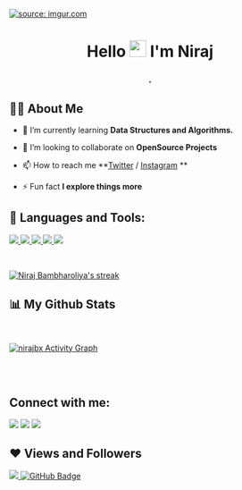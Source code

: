 <a href="https://imgur.com/dFokV5u"><img src="https://i.imgur.com/dFokV5u.jpg" title="source: imgur.com" /></a>

<h1 align="center">Hello <img src="https://raw.githubusercontent.com/MartinHeinz/MartinHeinz/master/wave.gif" width="30px"> I'm Niraj</h1>
<h3 align="center">      .</h3>


## 🙋‍♂️ About Me

- 🌱 I’m currently learning **Data Structures and Algorithms.**

- 👯 I’m looking to collaborate on **OpenSource Projects**

- 📫 How to reach me **[Twitter](https://twitter.com/nirajbx) /  [Instagram](https://www.instagram.com/nirajbx/?hl=en) **

- ⚡ Fun fact **I explore things more**

## 🚀 Languages and Tools:

<p align="left"> 
    <a href="https://www.python.org" target="_blank"> <img src="https://img.icons8.com/color/48/000000/python.png"/> </a> 
    <!--<a href="https://reactjs.org/" target="_blank"> <img src="https://img.icons8.com/color/48/000000/react-native.png"/> </a> -->
    <a href="https://www.w3.org/html/" target="_blank"> <img src="https://img.icons8.com/color/48/000000/html-5.png"/> </a> 
    <a href="https://www.w3schools.com/css/" target="_blank"> <img src="https://img.icons8.com/color/48/000000/css3.png"/> </a> 
    <a href="https://developer.mozilla.org/en-US/docs/Web/JavaScript" target="_blank"> <img src="https://img.icons8.com/color/48/000000/javascript.png"/> </a> 
    <a href="https://www.java.com" target="_blank"> <img src="https://img.icons8.com/color/48/000000/java-coffee-cup-logo.png"/> </a>
 <!--<a href="https://getbootstrap.com" target="_blank"> <img src="https://img.icons8.com/color/48/000000/bootstrap.png"/> </a> 
    <a style="padding-right:8px;" href="https://nodejs.org" target="_blank"> <img src="https://img.icons8.com/color/48/000000/nodejs.png"/> </a>
    <a href="https://www.mongodb.com/" target="_blank"> <img src="https://raw.githubusercontent.com/devicons/devicon/master/icons/mongodb/mongodb-original-wordmark.svg" alt="mongodb" width="48" height="48"/> </a> 
    <a href="https://firebase.google.com/" target="_blank"> <img src="https://img.icons8.com/color/48/000000/firebase.png"/> </a> 
    -->
</p>

<br/>

<p align="left">
    <a href="https://github.com/nirajbx/github-readme-streak-stats">
        <img title="🔥 Get streak stats for your profile at git.io/streak-stats" alt="Niraj Bambharoliya's streak" src="https://github-readme-streak-stats.herokuapp.com/?user=nirajbx&theme=black-ice&hide_border=true&stroke=0000&background=060A0CD0"/>
    </a>
</p>

## 📊 My Github Stats
<!--
  <br/>
    <a href="https://github.com/nirajbx/github-readme-stats"><img alt="Niraj Bambharoliya's Github Stats" src="https://github-readme-stats.vercel.app/api?username=nirajbx&show_icons=true&count_private=true&theme=react&hide_border=true&bg_color=0D1117" /></a>
  <!--<a href="https://github.com/nirajbx/github-readme-stats"><img alt="Niraj Bambharoliya's Top Languages" src="https://github-readme-stats.vercel.app/api/top-langs/?username=nirajbx&langs_count=8&count_private=true&layout=compact&theme=react&hide_border=true&bg_color=0D1117" /></a>
  <br/>
  -->

<br/>

<a href="https://github.com/nirajbx/github-readme-activity-graph"><img alt="nirajbx Activity Graph" src="https://activity-graph.herokuapp.com/graph?username=nirajbx&bg_color=0D1117&color=5BCDEC&line=5BCDEC&point=FFFFFF&hide_border=true" /></a>

<br/>
<br/>

## Connect with me:
<p align="left">

<a href = "https://www.linkedin.com/in/nirajbambharoliya/"><img src="https://img.icons8.com/fluent/48/000000/linkedin.png"/></a>
<a href = "https://twitter.com/nirajbx"><img src="https://img.icons8.com/fluent/48/000000/twitter.png"/></a>
<a href = "https://www.instagram.com/nirajbx/"><img src="https://img.icons8.com/fluent/48/000000/instagram-new.png"/></a>
</p>

## ❤ Views and Followers
<a href="https://github.com/Meghna-DAS/github-profile-views-counter">
    <img src="https://komarev.com/ghpvc/?username=nirajbx">
</a>
<a href="https://github.com/nirajbx?tab=followers"><img src="https://img.shields.io/github/followers/nirajbx?label=Followers&style=social" alt="GitHub Badge"></a>
